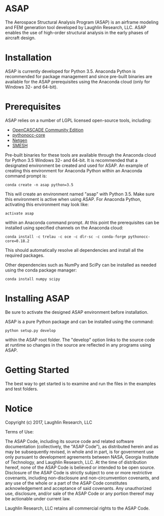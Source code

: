# ASAP
The Aerospace Structural Analysis Program (ASAP) is an airframe modeling and
FEM generation tool developed by Laughlin Research, LLC. ASAP enables the use
of high-order structural analysis in the early phases of aircraft design.

# Installation
ASAP is currently developed for Python 3.5. Anaconda Python is recommended
for package management and since pre-built binaries are available for the
ASAP prerequisites using the Anaconda cloud (only for Windows 32- and 64-bit).


# Prerequisites
ASAP relies on a number of LGPL licensed open-source tools, including:

* [OpenCASCADE Community Edition](https://github.com/tpaviot/oce/releases/tag/OCE-0.18.1)
* [pythonocc-core](https://github.com/trelau/pythonocc-core/releases/tag/0.18.2)
* [Netgen](https://github.com/trelau/netgen/releases/tag/6.3)
* [SMESH](https://github.com/trelau/smesh/releases/tag/7.7.2)

Pre-built binaries for these tools are available through the Anaconda cloud
for Python 3.5 Windows 32- and 64-bit. It is recommended that a designated
environment be created and used for ASAP. An example of creating this
environment for Anaconda Python within an Anaconda command prompt is:

    conda create -n asap python=3.5

This will create an environment named "asap" with Python 3.5. Make sure this
environment is active when using ASAP. For Anaconda Python, activating this
environment may look like:

    activate asap

within an Anaconda command prompt. At this point the prerequisites can be
installed using specified channels on the Anaconda cloud:

    conda install -c trelau -c oce -c dlr-sc -c conda-forge pythonocc-core=0.18.2

This should automatically resolve all dependencies and install all the
required packages.

Other dependencies such as NumPy and SciPy can be installed as needed using
the conda package manager:

    conda install numpy scipy

# Installing ASAP
Be sure to activate the designed ASAP environment before installation.

ASAP is a pure Python package and can be installed using the command:

    python setup.py develop

within the ASAP root folder. The "develop" option links to the source code
at runtime so changes in the source are reflected in any programs using ASAP.

# Getting Started
The best way to get started is to examine and run the files in the examples and
test folders.

# Notice
Copyright (c) 2017, Laughlin Research, LLC

Terms of Use:

The ASAP Code, including its source code and related software
documentation (collectively, the "ASAP Code"), as distributed herein
and as may be subsequently revised, in whole and in part, is for
government use only pursuant to development agreements between NASA,
Georgia Institute of Technology, and Laughlin Research, LLC. At the
time of distribution hereof, none of the ASAP Code is believed or
intended to be open source. Disclosure of the ASAP Code is strictly
subject to one or more restrictive covenants, including
non-disclosure and non-circumvention covenants, and any use of the
whole or a part of the ASAP Code constitutes acknowledgement and
acceptance of said covenants. Any unauthorized use, disclosure,
and/or sale of the ASAP Code or any portion thereof may be actionable
under current law.

Laughlin Research, LLC retains all commercial rights to the ASAP Code.
